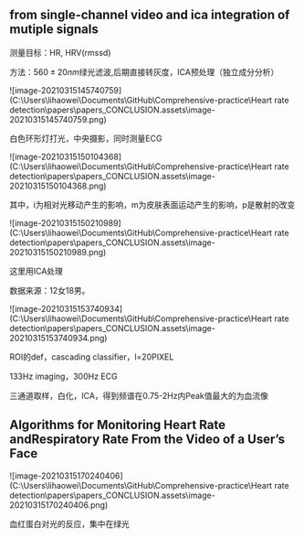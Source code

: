 ## from single-channel video and ica integration of mutiple signals

测量目标：HR, HRV(rmssd)

方法：$560\pm 20nm$绿光滤波,后期直接转灰度，ICA预处理（独立成分分析）

![image-20210315145740759](C:\Users\lihaowei\Documents\GitHub\Comprehensive-practice\Heart rate detection\papers\papers_CONCLUSION.assets\image-20210315145740759.png)

白色环形灯打光，中央摄影，同时测量ECG

![image-20210315150104368](C:\Users\lihaowei\Documents\GitHub\Comprehensive-practice\Heart rate detection\papers\papers_CONCLUSION.assets\image-20210315150104368.png)

其中，i为相对光移动产生的影响，m为皮肤表面运动产生的影响，p是散射的改变

![image-20210315150210989](C:\Users\lihaowei\Documents\GitHub\Comprehensive-practice\Heart rate detection\papers\papers_CONCLUSION.assets\image-20210315150210989.png)

这里用ICA处理

数据来源：12女18男。

![image-20210315153740934](C:\Users\lihaowei\Documents\GitHub\Comprehensive-practice\Heart rate detection\papers\papers_CONCLUSION.assets\image-20210315153740934.png)

ROI的def，cascading classifier，l=20PIXEL

133Hz imaging，300Hz ECG

三通道取样，白化，ICA，得到频谱在0.75-2Hz内Peak值最大的为血流像



## Algorithms for Monitoring Heart Rate andRespiratory Rate From the Video of a User’s Face

![image-20210315170240406](C:\Users\lihaowei\Documents\GitHub\Comprehensive-practice\Heart rate detection\papers\papers_CONCLUSION.assets\image-20210315170240406.png)

血红蛋白对光的反应，集中在绿光

